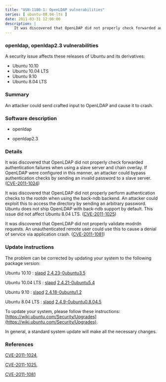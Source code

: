 ```yaml
---
title: "USN-1100-1: OpenLDAP vulnerabilities"
series: [ ubuntu-08.04-lts ]
date: 2011-03-31 12:00:00
description: |
    It was discovered that OpenLDAP did not properly check forwarded authentication failures when using a slave server and chain overlay. If OpenLDAP were configured in this manner, an attacker could bypass authentication checks by sending an invalid password to a slave server. ([CVE-2011-1024](http://people.ubuntu.com/~ubuntu-security/cve/CVE-2011-1024))
--- 
```

 
### openldap, openldap2.3 vulnerabilities

A security issue affects these releases of Ubuntu and its derivatives:

* Ubuntu 10.10
* Ubuntu 10.04 LTS
* Ubuntu 9.10
* Ubuntu 8.04 LTS

### Summary

An attacker could send crafted input to OpenLDAP and cause it to crash. 

### Software description

* openldap 

* openldap2.3 

### Details

It was discovered that OpenLDAP did not properly check forwarded authentication failures when using a slave server and chain overlay. If OpenLDAP were configured in this manner, an attacker could bypass authentication checks by sending an invalid password to a slave server. ([CVE-2011-1024](http://people.ubuntu.com/~ubuntu-security/cve/CVE-2011-1024))

It was discovered that OpenLDAP did not properly perform authentication checks to the rootdn when using the back-ndb backend. An attacker could exploit this to access the directory by sending an arbitrary password. Ubuntu does not ship OpenLDAP with back-ndb support by default. This issue did not affect Ubuntu 8.04 LTS. ([CVE-2011-1025](http://people.ubuntu.com/~ubuntu-security/cve/CVE-2011-1025))

It was discovered that OpenLDAP did not properly validate modrdn requests. An unauthenticated remote user could use this to cause a denial of service via application crash. ([CVE-2011-1081](http://people.ubuntu.com/~ubuntu-security/cve/CVE-2011-1081)) 

### Update instructions

The problem can be corrected by updating your system to the following package version:

Ubuntu 10.10
 : [slapd](https://launchpad.net/ubuntu/+source/openldap) <span> [2.4.23-0ubuntu3.5](https://launchpad.net/ubuntu/+source/openldap/2.4.23-0ubuntu3.5) </span> 

Ubuntu 10.04 LTS
 : [slapd](https://launchpad.net/ubuntu/+source/openldap) <span> [2.4.21-0ubuntu5.4](https://launchpad.net/ubuntu/+source/openldap/2.4.21-0ubuntu5.4) </span> 

Ubuntu 9.10
 : [slapd](https://launchpad.net/ubuntu/+source/openldap) <span> [2.4.18-0ubuntu1.2](https://launchpad.net/ubuntu/+source/openldap/2.4.18-0ubuntu1.2) </span> 

Ubuntu 8.04 LTS
 : [slapd](https://launchpad.net/ubuntu/+source/openldap2.3) <span> [2.4.9-0ubuntu0.8.04.5](https://launchpad.net/ubuntu/+source/openldap2.3/2.4.9-0ubuntu0.8.04.5) </span> 

To update your system, please follow these instructions: [https://wiki.ubuntu.com/Security/Upgrades](https://wiki.ubuntu.com/Security/Upgrades).

In general, a standard system update will make all the necessary changes. 

### References

 [CVE-2011-1024](http://people.ubuntu.com/~ubuntu-security/cve/CVE-2011-1024), 

 [CVE-2011-1025](http://people.ubuntu.com/~ubuntu-security/cve/CVE-2011-1025), 

 [CVE-2011-1081](http://people.ubuntu.com/~ubuntu-security/cve/CVE-2011-1081)
 
